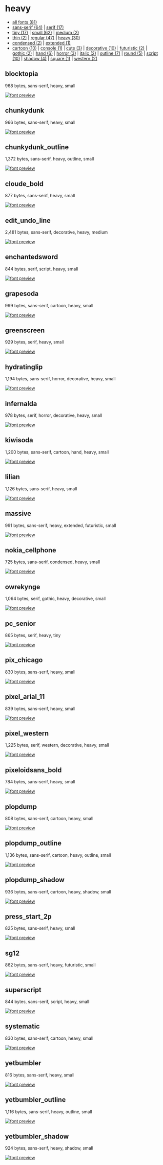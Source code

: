 # heavy

- [all fonts (81)](readme.md)
- [sans-serif (64)](sans-serif.md) | [serif (17)](serif.md)
- [tiny (17)](tiny.md) | [small (62)](small.md) | [medium (2)](medium.md)
- [thin (2)](thin.md) | [regular (47)](regular.md) | [heavy (30)](heavy.md)
- [condensed (2)](condensed.md) | [extended (1)](extended.md)
- [cartoon (10)](cartoon.md) | [console (1)](console.md) | [cute (3)](cute.md) | [decorative (10)](decorative.md) | [futuristic (2)](futuristic.md) | [gothic (2)](gothic.md) | [hand (6)](hand.md) | [horror (3)](horror.md) | [italic (2)](italic.md) | [outline (7)](outline.md) | [round (5)](round.md) | [script (10)](script.md) | [shadow (4)](shadow.md) | [square (1)](square.md) | [western (2)](western.md)
## blocktopia

968 bytes, sans-serif, heavy, small

[![font preview](previews/blocktopia.png?raw=true "blocktopia")](/fonts/blocktopia.h)

## chunkydunk

966 bytes, sans-serif, heavy, small

[![font preview](previews/chunkydunk.png?raw=true "chunkydunk")](/fonts/chunkydunk.h)

## chunkydunk_outline

1,372 bytes, sans-serif, heavy, outline, small

[![font preview](previews/chunkydunk_outline.png?raw=true "chunkydunk_outline")](/fonts/chunkydunk_outline.h)

## cloude_bold

877 bytes, sans-serif, heavy, small

[![font preview](previews/cloude_bold.png?raw=true "cloude_bold")](/fonts/cloude_bold.h)

## edit_undo_line

2,481 bytes, sans-serif, decorative, heavy, medium

[![font preview](previews/edit_undo_line.png?raw=true "edit_undo_line")](/fonts/edit_undo_line.h)

## enchantedsword

844 bytes, serif, script, heavy, small

[![font preview](previews/enchantedsword.png?raw=true "enchantedsword")](/fonts/enchantedsword.h)

## grapesoda

999 bytes, sans-serif, cartoon, heavy, small

[![font preview](previews/grapesoda.png?raw=true "grapesoda")](/fonts/grapesoda.h)

## greenscreen

929 bytes, serif, heavy, small

[![font preview](previews/greenscreen.png?raw=true "greenscreen")](/fonts/greenscreen.h)

## hydratinglip

1,194 bytes, sans-serif, horror, decorative, heavy, small

[![font preview](previews/hydratinglip.png?raw=true "hydratinglip")](/fonts/hydratinglip.h)

## infernalda

978 bytes, serif, horror, decorative, heavy, small

[![font preview](previews/infernalda.png?raw=true "infernalda")](/fonts/infernalda.h)

## kiwisoda

1,200 bytes, sans-serif, cartoon, hand, heavy, small

[![font preview](previews/kiwisoda.png?raw=true "kiwisoda")](/fonts/kiwisoda.h)

## lilian

1,126 bytes, sans-serif, heavy, small

[![font preview](previews/lilian.png?raw=true "lilian")](/fonts/lilian.h)

## massive

991 bytes, sans-serif, heavy, extended, futuristic, small

[![font preview](previews/massive.png?raw=true "massive")](/fonts/massive.h)

## nokia_cellphone

725 bytes, sans-serif, condensed, heavy, small

[![font preview](previews/nokia_cellphone.png?raw=true "nokia_cellphone")](/fonts/nokia_cellphone.h)

## owrekynge

1,064 bytes, serif, gothic, heavy, decorative, small

[![font preview](previews/owrekynge.png?raw=true "owrekynge")](/fonts/owrekynge.h)

## pc_senior

865 bytes, serif, heavy, tiny

[![font preview](previews/pc_senior.png?raw=true "pc_senior")](/fonts/pc_senior.h)

## pix_chicago

830 bytes, sans-serif, heavy, small

[![font preview](previews/pix_chicago.png?raw=true "pix_chicago")](/fonts/pix_chicago.h)

## pixel_arial_11

839 bytes, sans-serif, heavy, small

[![font preview](previews/pixel_arial_11.png?raw=true "pixel_arial_11")](/fonts/pixel_arial_11.h)

## pixel_western

1,225 bytes, serif, western, decorative, heavy, small

[![font preview](previews/pixel_western.png?raw=true "pixel_western")](/fonts/pixel_western.h)

## pixeloidsans_bold

784 bytes, sans-serif, heavy, small

[![font preview](previews/pixeloidsans_bold.png?raw=true "pixeloidsans_bold")](/fonts/pixeloidsans_bold.h)

## plopdump

808 bytes, sans-serif, cartoon, heavy, small

[![font preview](previews/plopdump.png?raw=true "plopdump")](/fonts/plopdump.h)

## plopdump_outline

1,136 bytes, sans-serif, cartoon, heavy, outline, small

[![font preview](previews/plopdump_outline.png?raw=true "plopdump_outline")](/fonts/plopdump_outline.h)

## plopdump_shadow

936 bytes, sans-serif, cartoon, heavy, shadow, small

[![font preview](previews/plopdump_shadow.png?raw=true "plopdump_shadow")](/fonts/plopdump_shadow.h)

## press_start_2p

825 bytes, sans-serif, heavy, small

[![font preview](previews/press_start_2p.png?raw=true "press_start_2p")](/fonts/press_start_2p.h)

## sg12

862 bytes, sans-serif, heavy, futuristic, small

[![font preview](previews/sg12.png?raw=true "sg12")](/fonts/sg12.h)

## superscript

844 bytes, sans-serif, script, heavy, small

[![font preview](previews/superscript.png?raw=true "superscript")](/fonts/superscript.h)

## systematic

830 bytes, sans-serif, cartoon, heavy, small

[![font preview](previews/systematic.png?raw=true "systematic")](/fonts/systematic.h)

## yetbumbler

816 bytes, sans-serif, heavy, small

[![font preview](previews/yetbumbler.png?raw=true "yetbumbler")](/fonts/yetbumbler.h)

## yetbumbler_outline

1,116 bytes, sans-serif, heavy, outline, small

[![font preview](previews/yetbumbler_outline.png?raw=true "yetbumbler_outline")](/fonts/yetbumbler_outline.h)

## yetbumbler_shadow

924 bytes, sans-serif, heavy, shadow, small

[![font preview](previews/yetbumbler_shadow.png?raw=true "yetbumbler_shadow")](/fonts/yetbumbler_shadow.h)
